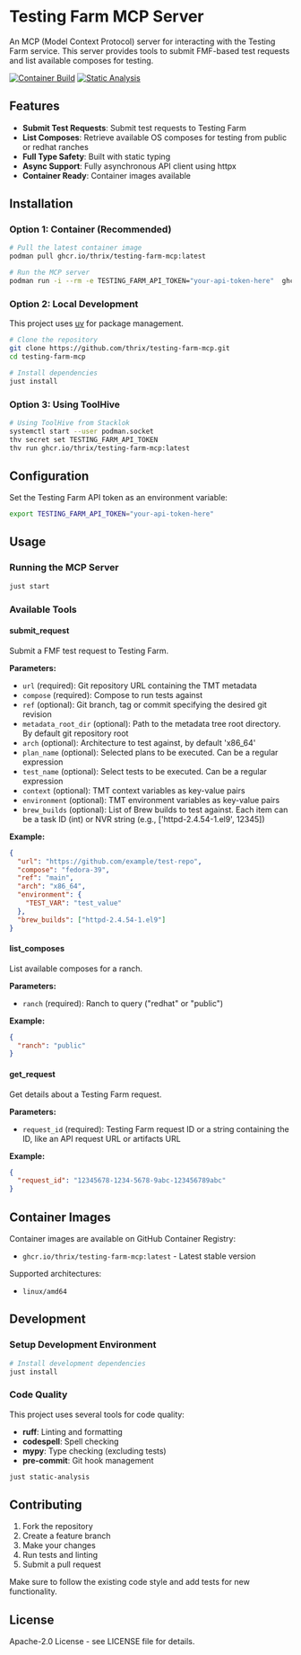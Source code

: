# Testing Farm MCP Server

An MCP (Model Context Protocol) server for interacting with the Testing Farm service. This server provides tools to submit FMF-based test requests and list available composes for testing.

[![Container Build](https://img.shields.io/badge/container-passing-brightgreen)](https://ghcr.io/thrix/testing-farm-mcp:latest)
[![Static Analysis](https://github.com/thrix/testing-farm-mcp/actions/workflows/static-analysis.yml/badge.svg)](https://github.com/thrix/testing-farm-mcp/actions/workflows/static-analysis.yml)

## Features

- **Submit Test Requests**: Submit test requests to Testing Farm
- **List Composes**: Retrieve available OS composes for testing from public or redhat ranches
- **Full Type Safety**: Built with static typing
- **Async Support**: Fully asynchronous API client using httpx
- **Container Ready**: Container images available

## Installation

### Option 1: Container (Recommended)

```bash
# Pull the latest container image
podman pull ghcr.io/thrix/testing-farm-mcp:latest

# Run the MCP server
podman run -i --rm -e TESTING_FARM_API_TOKEN="your-api-token-here"  ghcr.io/thrix/testing-farm-mcp:latest
```

### Option 2: Local Development

This project uses [uv](https://github.com/astral-sh/uv) for package management.

```bash
# Clone the repository
git clone https://github.com/thrix/testing-farm-mcp.git
cd testing-farm-mcp

# Install dependencies
just install
```

### Option 3: Using ToolHive

```bash
# Using ToolHive from Stacklok
systemctl start --user podman.socket
thv secret set TESTING_FARM_API_TOKEN
thv run ghcr.io/thrix/testing-farm-mcp:latest
```

## Configuration

Set the Testing Farm API token as an environment variable:

```bash
export TESTING_FARM_API_TOKEN="your-api-token-here"
```

## Usage

### Running the MCP Server

```bash
just start
```

### Available Tools

#### submit_request

Submit a FMF test request to Testing Farm.

**Parameters:**
- `url` (required): Git repository URL containing the TMT metadata
- `compose` (required): Compose to run tests against
- `ref` (optional): Git branch, tag or commit specifying the desired git revision
- `metadata_root_dir` (optional): Path to the metadata tree root directory. By default git repository root
- `arch` (optional): Architecture to test against, by default 'x86_64'
- `plan_name` (optional): Selected plans to be executed. Can be a regular expression
- `test_name` (optional): Select tests to be executed. Can be a regular expression
- `context` (optional): TMT context variables as key-value pairs
- `environment` (optional): TMT environment variables as key-value pairs
- `brew_builds` (optional): List of Brew builds to test against. Each item can be a task ID (int) or NVR string (e.g., ['httpd-2.4.54-1.el9', 12345])

**Example:**
```json
{
  "url": "https://github.com/example/test-repo",
  "compose": "fedora-39",
  "ref": "main",
  "arch": "x86_64",
  "environment": {
    "TEST_VAR": "test_value"
  },
  "brew_builds": ["httpd-2.4.54-1.el9"]
}
```

#### list_composes

List available composes for a ranch.

**Parameters:**
- `ranch` (required): Ranch to query ("redhat" or "public")

**Example:**
```json
{
  "ranch": "public"
}
```

#### get_request

Get details about a Testing Farm request.

**Parameters:**
- `request_id` (required): Testing Farm request ID or a string containing the ID, like an API request URL or artifacts URL

**Example:**
```json
{
  "request_id": "12345678-1234-5678-9abc-123456789abc"
}
```

## Container Images

Container images are available on GitHub Container Registry:

- `ghcr.io/thrix/testing-farm-mcp:latest` - Latest stable version

Supported architectures:
- `linux/amd64`

## Development

### Setup Development Environment

```bash
# Install development dependencies
just install
```

### Code Quality

This project uses several tools for code quality:

- **ruff**: Linting and formatting
- **codespell**: Spell checking
- **mypy**: Type checking (excluding tests)
- **pre-commit**: Git hook management

```bash
just static-analysis
```

## Contributing

1. Fork the repository
2. Create a feature branch
3. Make your changes
4. Run tests and linting
5. Submit a pull request

Make sure to follow the existing code style and add tests for new functionality.

## License

Apache-2.0 License - see LICENSE file for details.
